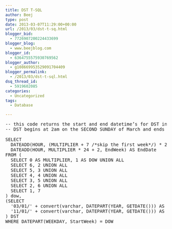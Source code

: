 ```yaml
---
title: DST T-SQL
author: Beej
type: post
date: 2013-03-07T11:29:00+00:00
url: /2013/03/dst-t-sq.html
blogger_bid:
  - 7726907200224433699
blogger_blog:
  - www.beejblog.com
blogger_id:
  - 6364755575930769562
blogger_author:
  - g108669953529091704409
blogger_permalink:
  - /2013/03/dst-t-sql.html
dsq_thread_id:
  - 5919602085
categories:
  - Uncategorized
tags:
  - Database

---
```

<pre class="prettyprint lang-sql">-- this code returns the start and end datetime’s for DST in the current year
-- DST begins at 2am on the SECOND SUNDAY of March and ends the FIRST SUNDAY of November

SELECT 
  DATEADD(HOUR, (MULTIPLIER + 7 /*skip the first week*/) * 24 /*24 hours a day*/ + 2 /*offset to 2am*/, StartWeek) AS StartDate, 
  DATEADD(HOUR, MULTIPLIER * 24 + 2, EndWeek) AS EndDate 
FROM ( 
  SELECT 0 AS MULTIPLIER, 1 AS DOW UNION ALL 
  SELECT 6, 2 UNION ALL 
  SELECT 5, 3 UNION ALL 
  SELECT 4, 4 UNION ALL 
  SELECT 3, 5 UNION ALL 
  SELECT 2, 6 UNION ALL 
  SELECT 1, 7 
) dow, 
(SELECT 
  '03/01/' + convert(varchar, DATEPART(YEAR, GETDATE())) AS StartWeek, 
  '11/01/' + convert(varchar, DATEPART(YEAR, GETDATE())) AS EndWeek 
) DST 
WHERE DATEPART(WEEKDAY, StartWeek) = DOW
</pre>